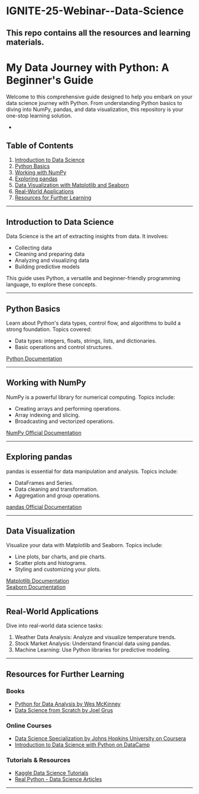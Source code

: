 # IGNITE-25-Webinar--Data-Science
This repo contains all the resources and learning materials. 
---

# **My Data Journey with Python: A Beginner's Guide**

Welcome to this comprehensive guide designed to help you embark on your data science journey with Python. From understanding Python basics to diving into NumPy, pandas, and data visualization, this repository is your one-stop learning solution.  

-

## **Table of Contents**  

1. [Introduction to Data Science](#introduction-to-data-science)  
2. [Python Basics](#python-basics)  
3. [Working with NumPy](#working-with-numpy)  
4. [Exploring pandas](#exploring-pandas)  
5. [Data Visualization with Matplotlib and Seaborn](#data-visualization)  
6. [Real-World Applications](#real-world-applications)  
7. [Resources for Further Learning](#resources-for-further-learning)  

---

## **Introduction to Data Science**  

Data Science is the art of extracting insights from data. It involves:  
- Collecting data  
- Cleaning and preparing data  
- Analyzing and visualizing data  
- Building predictive models  

This guide uses Python, a versatile and beginner-friendly programming language, to explore these concepts.  

---

## **Python Basics**  

Learn about Python's data types, control flow, and algorithms to build a strong foundation. Topics covered:  
- Data types: integers, floats, strings, lists, and dictionaries.  
- Basic operations and control structures.  

[Python Documentation](https://docs.python.org/3/)  

---

## **Working with NumPy**  

NumPy is a powerful library for numerical computing. Topics include:  
- Creating arrays and performing operations.  
- Array indexing and slicing.  
- Broadcasting and vectorized operations.  

[NumPy Official Documentation](https://numpy.org/doc/stable/)  

---

## **Exploring pandas**  

pandas is essential for data manipulation and analysis. Topics include:  
- DataFrames and Series.  
- Data cleaning and transformation.  
- Aggregation and group operations.  

[pandas Official Documentation](https://pandas.pydata.org/docs/)  

---

## **Data Visualization**  

Visualize your data with Matplotlib and Seaborn. Topics include:  
- Line plots, bar charts, and pie charts.  
- Scatter plots and histograms.  
- Styling and customizing your plots.  

[Matplotlib Documentation](https://matplotlib.org/stable/contents.html)  
[Seaborn Documentation](https://seaborn.pydata.org/)  

---

## **Real-World Applications**  

Dive into real-world data science tasks:  
1. Weather Data Analysis: Analyze and visualize temperature trends.  
2. Stock Market Analysis: Understand financial data using pandas.  
3. Machine Learning: Use Python libraries for predictive modeling.  

---

## **Resources for Further Learning**  

### **Books**  
- [Python for Data Analysis by Wes McKinney](https://www.oreilly.com/library/view/python-for-data/9781491957653/)  
- [Data Science from Scratch by Joel Grus](https://www.oreilly.com/library/view/data-science-from/9781491910392/)  

### **Online Courses**  
- [Data Science Specialization by Johns Hopkins University on Coursera](https://www.coursera.org/specializations/jhu-data-science)  
- [Introduction to Data Science with Python on DataCamp](https://www.datacamp.com/courses/intro-to-data-science-in-python)  

### **Tutorials & Resources**  
- [Kaggle Data Science Tutorials](https://www.kaggle.com/learn/data-science)  
- [Real Python - Data Science Articles](https://realpython.com/data-science/)

---


